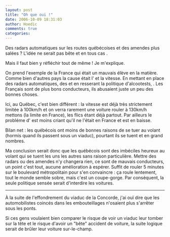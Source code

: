 ```yaml
---
layout: post
title: "Oh que oui !"
date: 2006-10-09 18:31:03
author: Hoedic
comments: true
categories: 
---
```



Des radars automatiques sur les routes québécoises et des amendes plus salées ? L'idée ne serait pas bête et en tous cas .

Mais il faut bien y réfléchir tout de même ! Je m'explique.

On prend l'exemple de la France qui était un mauvais élève en la matière. Comme bien d'autres pays la cause était l' et la vitesse. En mettant en place des radars automatiques, des  et en resserant la politique d'alcootests, . Les Français sont de plus bons conducteurs, ils abusaient juste un peu des bonnes choses.

Ici, au Québec, c'est bien différent : la vitesse est déjà très strictement limitée à 100km/h et on verra rarement une voiture rouler à 130km/h mettons (la limite en France), les flics étant déjà partout. Par ailleurs le probléme d' est moins criant qu'il ne l'était en France et est en baisse.

Bilan net : les québécois ont moins de bonnes raisons de se tuer au volant (hormis quand ils passent sous un viaduc), pourtant ils se tuent et en grand nombres.

Ma conclusion serait donc que les québécois sont des imbéciles heureux au volant qui se tuent les uns les autres sans raison particulière. Mettre des radars ou des amendes n'y changera rien, ce sont de mauvais conducteurs, un point c'est tout, aucune amélioration à espérer. Suffit de rouler 5 minutes sur le boulevard métropolitain pour s'en convaincre : ça roule lentement, tout le monde semble sobre, mais c'est un coupe-gorge. Par conséquent, la seule politique sensée serait d'interdire les voitures.

***

À la suite de l'effondrement du viaduc de la Concorde, j'ai ouï dire que les automobilistes coincés dans les embouteillages n'osaient plus s'arrêter sous les ponts.

Si ces gens voulaient bien comparer le risque de voir un viaduc leur tomber sur la tête et le risque d'avoir un "bête" accident de voiture, la suite logique serait de brûler leur voiture sur-le-champ.